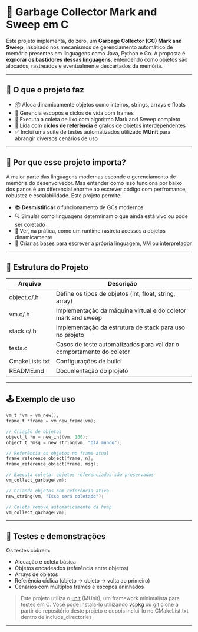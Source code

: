 # 🧠 Garbage Collector Mark and Sweep em C

Este projeto implementa, do zero, um **Garbage Collector (GC) Mark and Sweep**, inspirado nos mecanismos de gerenciamento automático de memória presentes em linguagens como Java, Python e Go. A proposta é **explorar os bastidores dessas linguagens**, entendendo como objetos são alocados, rastreados e eventualmente descartados da memória.

---

## 🚀 O que o projeto faz

- 📦 Aloca dinamicamente objetos como inteiros, strings, arrays e floats
- 🔁 Gerencia escopos e ciclos de vida com frames
- 🧹 Executa a coleta de lixo com algoritmo Mark and Sweep completo
- 🔗 Lida com **ciclos de referência** e grafos de objetos interdependentes
- ✅ Inclui uma suíte de testes automatizados utilizado **MUnit** para abrangir diversos cenários de uso

---

## 🧠 Por que esse projeto importa?

A maior parte das linguagens modernas esconde o gerenciamento de memória do desenvolvedor. Mas entender como isso funciona por baixo dos panos é um diferencial enorme ao escrever código com perfromance, robustez e escalabilidade. Este projeto permite:

- 📚 **Desmistificar** o funcionamento de GCs modernos
- 🔍 Simular como linguagens determinam o que ainda está vivo ou pode ser coletado
- 🧠 Ver, na prática, como um runtime rastreia acessos a objetos dinamicamente
- 🔧 Criar as bases para escrever a própria linguagem, VM ou interpretador

---

## 📂 Estrutura do Projeto

| Arquivo        | Descrição                                                              |
|----------------|------------------------------------------------------------------------|
| object.c/.h    | Define os tipos de objetos (int, float, string, array)                 |
| vm.c/.h        | Implementação da máquina virtual e do coletor mark and sweep           |
| stack.c/.h     | Implementação da estrutura de stack para uso no projeto                |
| tests.c        | Casos de teste automatizados para validar o comportamento do coletor   |
| CmakeLists.txt | Configurações de build                                                 |
| README.md      | Documentação do projeto                                                |   

---

## 🕹️ Exemplo de uso

```c
vm_t *vm = vm_new();
frame_t *frame = vm_new_frame(vm);

// Criação de objetos
object_t *n = new_int(vm, 100);
object_t *msg = new_string(vm, "Olá mundo");

// Referência os objetos no frame atual
frame_reference_object(frame, n);
frame_reference_object(frame, msg);

// Executa coleta: objetos referenciados são preservados
vm_collect_garbage(vm);

// Criando objetos sem referência ativa
new_string(vm, "Isso será coletado");

// Coleta remove automaticamente da heap
vm_collect_garbage(vm);
```

---

## 🧪 Testes e demonstrações   
Os testes cobrem: 
- Alocação e coleta básica
- Objetos encadeados (referência entre objetos)
- Arrays de objetos
- Referência cíclica (objeto → objeto → volta ao primeiro)
- Cenários com múltiplos frames e escopos aninhados
> Este projeto utiliza o [µnit](https://github.com/nemequ/munit) (MUnit), um framework minimalista para testes em C. Você pode instala-lo utilizando [vcpkg](https://github.com/microsoft/vcpkg) ou git clone a partir do repositório deste projeto e depois inclui-lo no CMakeList.txt dentro de include_directories

---
